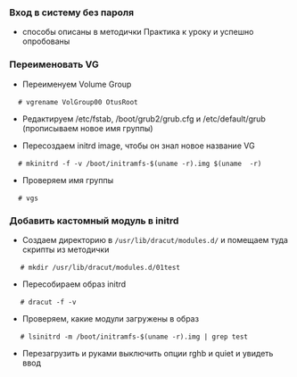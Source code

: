 ### Вход в систему без пароля
- способы описаны в методички Практика к уроку и успешно опробованы

### Переименовать VG
- Переименуем Volume Group

&nbsp;&nbsp;&nbsp;&nbsp;`# vgrename VolGroup00 OtusRoot`

- Редактируем /etc/fstab, /boot/grub2/grub.cfg и /etc/default/grub (прописываем новое имя группы)

- Пересоздаем initrd image, чтобы он знал новое название VG

&nbsp;&nbsp;&nbsp;&nbsp;`# mkinitrd -f -v /boot/initramfs-$(uname -r).img $(uname  -r)`

- Проверяем имя группы

&nbsp;&nbsp;&nbsp;&nbsp;`# vgs`

### Добавить кастомный модуль в initrd
- Создаем директорию в `/usr/lib/dracut/modules.d/` и помещаем туда скрипты из методички

&nbsp;&nbsp;&nbsp;&nbsp;  `# mkdir /usr/lib/dracut/modules.d/01test`

- Пересобираем образ initrd

&nbsp;&nbsp;&nbsp;&nbsp; `# dracut -f -v`

- Проверяем, какие модули загружены в образ

&nbsp;&nbsp;&nbsp;&nbsp; `# lsinitrd -m /boot/initramfs-$(uname -r).img | grep test`

- Перезагрузить и руками выключить опции rghb и quiet и увидеть ввод
